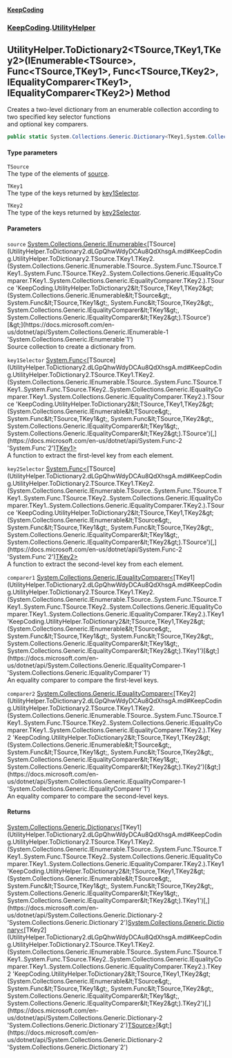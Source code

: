 #### [KeepCoding](index.md 'index')
### [KeepCoding](KeepCoding.md 'KeepCoding').[UtilityHelper](UtilityHelper.md 'KeepCoding.UtilityHelper')
## UtilityHelper.ToDictionary2&lt;TSource,TKey1,TKey2&gt;(IEnumerable&lt;TSource&gt;, Func&lt;TSource,TKey1&gt;, Func&lt;TSource,TKey2&gt;, IEqualityComparer&lt;TKey1&gt;, IEqualityComparer&lt;TKey2&gt;) Method
Creates a two-level dictionary from an enumerable collection according to two specified key selector functions  
and optional key comparers.
```csharp
public static System.Collections.Generic.Dictionary<TKey1,System.Collections.Generic.Dictionary<TKey2,TSource>> ToDictionary2<TSource,TKey1,TKey2>(this System.Collections.Generic.IEnumerable<TSource> source, System.Func<TSource,TKey1> key1Selector, System.Func<TSource,TKey2> key2Selector, System.Collections.Generic.IEqualityComparer<TKey1> comparer1=null, System.Collections.Generic.IEqualityComparer<TKey2> comparer2=null);
```
#### Type parameters
<a name='KeepCoding.UtilityHelper.ToDictionary2.TSource.TKey1.TKey2.(System.Collections.Generic.IEnumerable.TSource..System.Func.TSource.TKey1..System.Func.TSource.TKey2..System.Collections.Generic.IEqualityComparer.TKey1..System.Collections.Generic.IEqualityComparer.TKey2.).TSource'></a>
`TSource`  
The type of the elements of [source](UtilityHelper.ToDictionary2.dLGpQhwWdyDCAu8QdXhsgA.md#KeepCoding.UtilityHelper.ToDictionary2.TSource.TKey1.TKey2.(System.Collections.Generic.IEnumerable.TSource..System.Func.TSource.TKey1..System.Func.TSource.TKey2..System.Collections.Generic.IEqualityComparer.TKey1..System.Collections.Generic.IEqualityComparer.TKey2.).source 'KeepCoding.UtilityHelper.ToDictionary2&lt;TSource,TKey1,TKey2&gt;(System.Collections.Generic.IEnumerable&lt;TSource&gt;, System.Func&lt;TSource,TKey1&gt;, System.Func&lt;TSource,TKey2&gt;, System.Collections.Generic.IEqualityComparer&lt;TKey1&gt;, System.Collections.Generic.IEqualityComparer&lt;TKey2&gt;).source').
  
<a name='KeepCoding.UtilityHelper.ToDictionary2.TSource.TKey1.TKey2.(System.Collections.Generic.IEnumerable.TSource..System.Func.TSource.TKey1..System.Func.TSource.TKey2..System.Collections.Generic.IEqualityComparer.TKey1..System.Collections.Generic.IEqualityComparer.TKey2.).TKey1'></a>
`TKey1`  
The type of the keys returned by [key1Selector](UtilityHelper.ToDictionary2.dLGpQhwWdyDCAu8QdXhsgA.md#KeepCoding.UtilityHelper.ToDictionary2.TSource.TKey1.TKey2.(System.Collections.Generic.IEnumerable.TSource..System.Func.TSource.TKey1..System.Func.TSource.TKey2..System.Collections.Generic.IEqualityComparer.TKey1..System.Collections.Generic.IEqualityComparer.TKey2.).key1Selector 'KeepCoding.UtilityHelper.ToDictionary2&lt;TSource,TKey1,TKey2&gt;(System.Collections.Generic.IEnumerable&lt;TSource&gt;, System.Func&lt;TSource,TKey1&gt;, System.Func&lt;TSource,TKey2&gt;, System.Collections.Generic.IEqualityComparer&lt;TKey1&gt;, System.Collections.Generic.IEqualityComparer&lt;TKey2&gt;).key1Selector').
  
<a name='KeepCoding.UtilityHelper.ToDictionary2.TSource.TKey1.TKey2.(System.Collections.Generic.IEnumerable.TSource..System.Func.TSource.TKey1..System.Func.TSource.TKey2..System.Collections.Generic.IEqualityComparer.TKey1..System.Collections.Generic.IEqualityComparer.TKey2.).TKey2'></a>
`TKey2`  
The type of the keys returned by [key2Selector](UtilityHelper.ToDictionary2.dLGpQhwWdyDCAu8QdXhsgA.md#KeepCoding.UtilityHelper.ToDictionary2.TSource.TKey1.TKey2.(System.Collections.Generic.IEnumerable.TSource..System.Func.TSource.TKey1..System.Func.TSource.TKey2..System.Collections.Generic.IEqualityComparer.TKey1..System.Collections.Generic.IEqualityComparer.TKey2.).key2Selector 'KeepCoding.UtilityHelper.ToDictionary2&lt;TSource,TKey1,TKey2&gt;(System.Collections.Generic.IEnumerable&lt;TSource&gt;, System.Func&lt;TSource,TKey1&gt;, System.Func&lt;TSource,TKey2&gt;, System.Collections.Generic.IEqualityComparer&lt;TKey1&gt;, System.Collections.Generic.IEqualityComparer&lt;TKey2&gt;).key2Selector').
  
#### Parameters
<a name='KeepCoding.UtilityHelper.ToDictionary2.TSource.TKey1.TKey2.(System.Collections.Generic.IEnumerable.TSource..System.Func.TSource.TKey1..System.Func.TSource.TKey2..System.Collections.Generic.IEqualityComparer.TKey1..System.Collections.Generic.IEqualityComparer.TKey2.).source'></a>
`source` [System.Collections.Generic.IEnumerable&lt;](https://docs.microsoft.com/en-us/dotnet/api/System.Collections.Generic.IEnumerable-1 'System.Collections.Generic.IEnumerable`1')[TSource](UtilityHelper.ToDictionary2.dLGpQhwWdyDCAu8QdXhsgA.md#KeepCoding.UtilityHelper.ToDictionary2.TSource.TKey1.TKey2.(System.Collections.Generic.IEnumerable.TSource..System.Func.TSource.TKey1..System.Func.TSource.TKey2..System.Collections.Generic.IEqualityComparer.TKey1..System.Collections.Generic.IEqualityComparer.TKey2.).TSource 'KeepCoding.UtilityHelper.ToDictionary2&lt;TSource,TKey1,TKey2&gt;(System.Collections.Generic.IEnumerable&lt;TSource&gt;, System.Func&lt;TSource,TKey1&gt;, System.Func&lt;TSource,TKey2&gt;, System.Collections.Generic.IEqualityComparer&lt;TKey1&gt;, System.Collections.Generic.IEqualityComparer&lt;TKey2&gt;).TSource')[&gt;](https://docs.microsoft.com/en-us/dotnet/api/System.Collections.Generic.IEnumerable-1 'System.Collections.Generic.IEnumerable`1')  
Source collection to create a dictionary from.
  
<a name='KeepCoding.UtilityHelper.ToDictionary2.TSource.TKey1.TKey2.(System.Collections.Generic.IEnumerable.TSource..System.Func.TSource.TKey1..System.Func.TSource.TKey2..System.Collections.Generic.IEqualityComparer.TKey1..System.Collections.Generic.IEqualityComparer.TKey2.).key1Selector'></a>
`key1Selector` [System.Func&lt;](https://docs.microsoft.com/en-us/dotnet/api/System.Func-2 'System.Func`2')[TSource](UtilityHelper.ToDictionary2.dLGpQhwWdyDCAu8QdXhsgA.md#KeepCoding.UtilityHelper.ToDictionary2.TSource.TKey1.TKey2.(System.Collections.Generic.IEnumerable.TSource..System.Func.TSource.TKey1..System.Func.TSource.TKey2..System.Collections.Generic.IEqualityComparer.TKey1..System.Collections.Generic.IEqualityComparer.TKey2.).TSource 'KeepCoding.UtilityHelper.ToDictionary2&lt;TSource,TKey1,TKey2&gt;(System.Collections.Generic.IEnumerable&lt;TSource&gt;, System.Func&lt;TSource,TKey1&gt;, System.Func&lt;TSource,TKey2&gt;, System.Collections.Generic.IEqualityComparer&lt;TKey1&gt;, System.Collections.Generic.IEqualityComparer&lt;TKey2&gt;).TSource')[,](https://docs.microsoft.com/en-us/dotnet/api/System.Func-2 'System.Func`2')[TKey1](UtilityHelper.ToDictionary2.dLGpQhwWdyDCAu8QdXhsgA.md#KeepCoding.UtilityHelper.ToDictionary2.TSource.TKey1.TKey2.(System.Collections.Generic.IEnumerable.TSource..System.Func.TSource.TKey1..System.Func.TSource.TKey2..System.Collections.Generic.IEqualityComparer.TKey1..System.Collections.Generic.IEqualityComparer.TKey2.).TKey1 'KeepCoding.UtilityHelper.ToDictionary2&lt;TSource,TKey1,TKey2&gt;(System.Collections.Generic.IEnumerable&lt;TSource&gt;, System.Func&lt;TSource,TKey1&gt;, System.Func&lt;TSource,TKey2&gt;, System.Collections.Generic.IEqualityComparer&lt;TKey1&gt;, System.Collections.Generic.IEqualityComparer&lt;TKey2&gt;).TKey1')[&gt;](https://docs.microsoft.com/en-us/dotnet/api/System.Func-2 'System.Func`2')  
A function to extract the first-level key from each element.
  
<a name='KeepCoding.UtilityHelper.ToDictionary2.TSource.TKey1.TKey2.(System.Collections.Generic.IEnumerable.TSource..System.Func.TSource.TKey1..System.Func.TSource.TKey2..System.Collections.Generic.IEqualityComparer.TKey1..System.Collections.Generic.IEqualityComparer.TKey2.).key2Selector'></a>
`key2Selector` [System.Func&lt;](https://docs.microsoft.com/en-us/dotnet/api/System.Func-2 'System.Func`2')[TSource](UtilityHelper.ToDictionary2.dLGpQhwWdyDCAu8QdXhsgA.md#KeepCoding.UtilityHelper.ToDictionary2.TSource.TKey1.TKey2.(System.Collections.Generic.IEnumerable.TSource..System.Func.TSource.TKey1..System.Func.TSource.TKey2..System.Collections.Generic.IEqualityComparer.TKey1..System.Collections.Generic.IEqualityComparer.TKey2.).TSource 'KeepCoding.UtilityHelper.ToDictionary2&lt;TSource,TKey1,TKey2&gt;(System.Collections.Generic.IEnumerable&lt;TSource&gt;, System.Func&lt;TSource,TKey1&gt;, System.Func&lt;TSource,TKey2&gt;, System.Collections.Generic.IEqualityComparer&lt;TKey1&gt;, System.Collections.Generic.IEqualityComparer&lt;TKey2&gt;).TSource')[,](https://docs.microsoft.com/en-us/dotnet/api/System.Func-2 'System.Func`2')[TKey2](UtilityHelper.ToDictionary2.dLGpQhwWdyDCAu8QdXhsgA.md#KeepCoding.UtilityHelper.ToDictionary2.TSource.TKey1.TKey2.(System.Collections.Generic.IEnumerable.TSource..System.Func.TSource.TKey1..System.Func.TSource.TKey2..System.Collections.Generic.IEqualityComparer.TKey1..System.Collections.Generic.IEqualityComparer.TKey2.).TKey2 'KeepCoding.UtilityHelper.ToDictionary2&lt;TSource,TKey1,TKey2&gt;(System.Collections.Generic.IEnumerable&lt;TSource&gt;, System.Func&lt;TSource,TKey1&gt;, System.Func&lt;TSource,TKey2&gt;, System.Collections.Generic.IEqualityComparer&lt;TKey1&gt;, System.Collections.Generic.IEqualityComparer&lt;TKey2&gt;).TKey2')[&gt;](https://docs.microsoft.com/en-us/dotnet/api/System.Func-2 'System.Func`2')  
A function to extract the second-level key from each element.
  
<a name='KeepCoding.UtilityHelper.ToDictionary2.TSource.TKey1.TKey2.(System.Collections.Generic.IEnumerable.TSource..System.Func.TSource.TKey1..System.Func.TSource.TKey2..System.Collections.Generic.IEqualityComparer.TKey1..System.Collections.Generic.IEqualityComparer.TKey2.).comparer1'></a>
`comparer1` [System.Collections.Generic.IEqualityComparer&lt;](https://docs.microsoft.com/en-us/dotnet/api/System.Collections.Generic.IEqualityComparer-1 'System.Collections.Generic.IEqualityComparer`1')[TKey1](UtilityHelper.ToDictionary2.dLGpQhwWdyDCAu8QdXhsgA.md#KeepCoding.UtilityHelper.ToDictionary2.TSource.TKey1.TKey2.(System.Collections.Generic.IEnumerable.TSource..System.Func.TSource.TKey1..System.Func.TSource.TKey2..System.Collections.Generic.IEqualityComparer.TKey1..System.Collections.Generic.IEqualityComparer.TKey2.).TKey1 'KeepCoding.UtilityHelper.ToDictionary2&lt;TSource,TKey1,TKey2&gt;(System.Collections.Generic.IEnumerable&lt;TSource&gt;, System.Func&lt;TSource,TKey1&gt;, System.Func&lt;TSource,TKey2&gt;, System.Collections.Generic.IEqualityComparer&lt;TKey1&gt;, System.Collections.Generic.IEqualityComparer&lt;TKey2&gt;).TKey1')[&gt;](https://docs.microsoft.com/en-us/dotnet/api/System.Collections.Generic.IEqualityComparer-1 'System.Collections.Generic.IEqualityComparer`1')  
An equality comparer to compare the first-level keys.
  
<a name='KeepCoding.UtilityHelper.ToDictionary2.TSource.TKey1.TKey2.(System.Collections.Generic.IEnumerable.TSource..System.Func.TSource.TKey1..System.Func.TSource.TKey2..System.Collections.Generic.IEqualityComparer.TKey1..System.Collections.Generic.IEqualityComparer.TKey2.).comparer2'></a>
`comparer2` [System.Collections.Generic.IEqualityComparer&lt;](https://docs.microsoft.com/en-us/dotnet/api/System.Collections.Generic.IEqualityComparer-1 'System.Collections.Generic.IEqualityComparer`1')[TKey2](UtilityHelper.ToDictionary2.dLGpQhwWdyDCAu8QdXhsgA.md#KeepCoding.UtilityHelper.ToDictionary2.TSource.TKey1.TKey2.(System.Collections.Generic.IEnumerable.TSource..System.Func.TSource.TKey1..System.Func.TSource.TKey2..System.Collections.Generic.IEqualityComparer.TKey1..System.Collections.Generic.IEqualityComparer.TKey2.).TKey2 'KeepCoding.UtilityHelper.ToDictionary2&lt;TSource,TKey1,TKey2&gt;(System.Collections.Generic.IEnumerable&lt;TSource&gt;, System.Func&lt;TSource,TKey1&gt;, System.Func&lt;TSource,TKey2&gt;, System.Collections.Generic.IEqualityComparer&lt;TKey1&gt;, System.Collections.Generic.IEqualityComparer&lt;TKey2&gt;).TKey2')[&gt;](https://docs.microsoft.com/en-us/dotnet/api/System.Collections.Generic.IEqualityComparer-1 'System.Collections.Generic.IEqualityComparer`1')  
An equality comparer to compare the second-level keys.
  
#### Returns
[System.Collections.Generic.Dictionary&lt;](https://docs.microsoft.com/en-us/dotnet/api/System.Collections.Generic.Dictionary-2 'System.Collections.Generic.Dictionary`2')[TKey1](UtilityHelper.ToDictionary2.dLGpQhwWdyDCAu8QdXhsgA.md#KeepCoding.UtilityHelper.ToDictionary2.TSource.TKey1.TKey2.(System.Collections.Generic.IEnumerable.TSource..System.Func.TSource.TKey1..System.Func.TSource.TKey2..System.Collections.Generic.IEqualityComparer.TKey1..System.Collections.Generic.IEqualityComparer.TKey2.).TKey1 'KeepCoding.UtilityHelper.ToDictionary2&lt;TSource,TKey1,TKey2&gt;(System.Collections.Generic.IEnumerable&lt;TSource&gt;, System.Func&lt;TSource,TKey1&gt;, System.Func&lt;TSource,TKey2&gt;, System.Collections.Generic.IEqualityComparer&lt;TKey1&gt;, System.Collections.Generic.IEqualityComparer&lt;TKey2&gt;).TKey1')[,](https://docs.microsoft.com/en-us/dotnet/api/System.Collections.Generic.Dictionary-2 'System.Collections.Generic.Dictionary`2')[System.Collections.Generic.Dictionary&lt;](https://docs.microsoft.com/en-us/dotnet/api/System.Collections.Generic.Dictionary-2 'System.Collections.Generic.Dictionary`2')[TKey2](UtilityHelper.ToDictionary2.dLGpQhwWdyDCAu8QdXhsgA.md#KeepCoding.UtilityHelper.ToDictionary2.TSource.TKey1.TKey2.(System.Collections.Generic.IEnumerable.TSource..System.Func.TSource.TKey1..System.Func.TSource.TKey2..System.Collections.Generic.IEqualityComparer.TKey1..System.Collections.Generic.IEqualityComparer.TKey2.).TKey2 'KeepCoding.UtilityHelper.ToDictionary2&lt;TSource,TKey1,TKey2&gt;(System.Collections.Generic.IEnumerable&lt;TSource&gt;, System.Func&lt;TSource,TKey1&gt;, System.Func&lt;TSource,TKey2&gt;, System.Collections.Generic.IEqualityComparer&lt;TKey1&gt;, System.Collections.Generic.IEqualityComparer&lt;TKey2&gt;).TKey2')[,](https://docs.microsoft.com/en-us/dotnet/api/System.Collections.Generic.Dictionary-2 'System.Collections.Generic.Dictionary`2')[TSource](UtilityHelper.ToDictionary2.dLGpQhwWdyDCAu8QdXhsgA.md#KeepCoding.UtilityHelper.ToDictionary2.TSource.TKey1.TKey2.(System.Collections.Generic.IEnumerable.TSource..System.Func.TSource.TKey1..System.Func.TSource.TKey2..System.Collections.Generic.IEqualityComparer.TKey1..System.Collections.Generic.IEqualityComparer.TKey2.).TSource 'KeepCoding.UtilityHelper.ToDictionary2&lt;TSource,TKey1,TKey2&gt;(System.Collections.Generic.IEnumerable&lt;TSource&gt;, System.Func&lt;TSource,TKey1&gt;, System.Func&lt;TSource,TKey2&gt;, System.Collections.Generic.IEqualityComparer&lt;TKey1&gt;, System.Collections.Generic.IEqualityComparer&lt;TKey2&gt;).TSource')[&gt;](https://docs.microsoft.com/en-us/dotnet/api/System.Collections.Generic.Dictionary-2 'System.Collections.Generic.Dictionary`2')[&gt;](https://docs.microsoft.com/en-us/dotnet/api/System.Collections.Generic.Dictionary-2 'System.Collections.Generic.Dictionary`2')  
